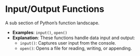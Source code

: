 # Input/Output Functions
A sub section of Python’s function landscape.

- **Examples**: `input()`, `open()`
- **Explanation**: These functions handle data input and output:
  - `input()`: Captures user input from the console.
  - `open()`: Opens a file for reading, writing, or appending.
